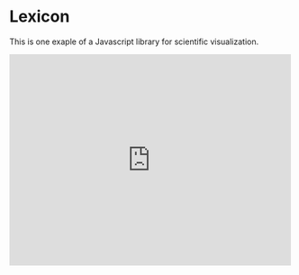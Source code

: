 # Lexicon

This is one exaple of a Javascript library for scientific visualization.

<embed src="https://drive.google.com/viewerng/viewer?embedded=true&url=file://08291800.pdf" width="500" height="375">

